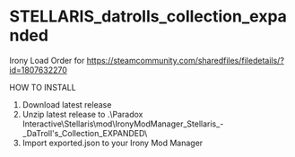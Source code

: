 # STELLARIS_datrolls_collection_expanded

Irony Load Order for https://steamcommunity.com/sharedfiles/filedetails/?id=1807632270

HOW TO INSTALL
1. Download latest release
2. Unzip latest release to .\Paradox Interactive\Stellaris\mod\IronyModManager_Stellaris_-_DaTroll's_Collection_EXPANDED\
3. Import exported.json to your Irony Mod Manager
